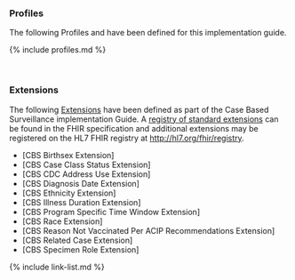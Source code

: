### Profiles

The following Profiles and have been defined for this implementation guide.

{% include profiles.md %}

<br />

### Extensions

The following [Extensions]({{site.data.fhir.path}}extensibility.html) have been defined as part of the Case Based Surveillance implementation Guide. A [registry of standard extensions]({{site.data.fhir.path}}extensibility-registry.html) can be found in the FHIR specification and additional extensions may be registered on the HL7 FHIR registry at <http://hl7.org/fhir/registry>.


- [CBS Birthsex Extension]
- [CBS Case Class Status Extension]
- [CBS CDC Address Use Extension]
- [CBS Diagnosis Date Extension]
- [CBS Ethnicity Extension]
- [CBS Illness Duration Extension]
- [CBS Program Specific Time Window Extension]
- [CBS Race Extension]
- [CBS Reason Not Vaccinated Per ACIP Recommendations Extension]
- [CBS Related Case Extension]
- [CBS Specimen Role Extension]

{% include link-list.md %}

<br />